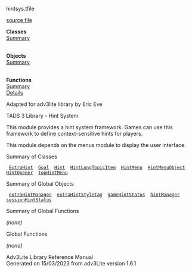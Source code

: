 ---
---
<span class="title">hintsys.t</span><span class="type">file</span>

[source file](../source/hintsys.t.html)

**Classes**  
[Summary](#_ClassSummary_)  
 

**Objects**  
[Summary](#_ObjectSummary_)  
 

**Functions**  
[Summary](#_FunctionSummary_)  
[Details](#_Functions_)

<div class="fdesc">

Adapted for adv3lite library by Eric Eve

TADS 3 Library - Hint System

This module provides a hint system framework. Games can use this
framework to define context-sensitive hints for players.

This module depends on the menus module to display the user interface.

</div>

<span id="_ClassSummary_"></span>

<div class="mjhd">

<span class="hdln">Summary of Classes</span>  

</div>

` `[`ExtraHint`](../object/ExtraHint.html)`  `[`Goal`](../object/Goal.html)`  `[`Hint`](../object/Hint.html)`  `[`HintLongTopicItem`](../object/HintLongTopicItem.html)`  `[`HintMenu`](../object/HintMenu.html)`  `[`HintMenuObject`](../object/HintMenuObject.html)`  `[`HintOpener`](../object/HintOpener.html)`  `[`TopHintMenu`](../object/TopHintMenu.html)`  `
<span id="_ObjectSummary_"></span>

<div class="mjhd">

<span class="hdln">Summary of Global Objects</span>  

</div>

` `[`extraHintManager`](../object/extraHintManager.html)`  `[`extraHintStyleTag`](../object/extraHintStyleTag.html)`  `[`gameHintStatus`](../object/gameHintStatus.html)`  `[`hintManager`](../object/hintManager.html)`  `[`sessionHintStatus`](../object/sessionHintStatus.html)`  `
<span id="FunctionSummary_"></span>

<div class="mjhd">

<span class="hdln">Summary of Global Functions</span>  

</div>

*(none)* <span id="_Functions_"></span>

<div class="mjhd">

<span class="hdln">Global Functions</span>  

</div>

*(none)*

<div class="ftr">

Adv3Lite Library Reference Manual  
Generated on 15/03/2023 from adv3Lite version 1.6.1

</div>
